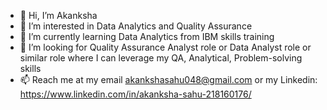 - 👋 Hi, I’m Akanksha
- 👀 I’m interested in Data Analytics and Quality Assurance
- 🌱 I’m currently learning Data Analytics from IBM skills training
- 💞️ I’m looking for Quality Assurance Analyst role or Data Analyst role or similar role where I can leverage my QA, Analytical, Problem-solving skills
- 📫 Reach me at my email akankshasahu048@gmail.com or my Linkedin: https://www.linkedin.com/in/akanksha-sahu-218160176/

<!---
Akanksha1Sahu/Akanksha1Sahu is a ✨ special ✨ repository because its `README.md` (this file) appears on your GitHub profile.
You can click the Preview link to take a look at your changes.
--->
